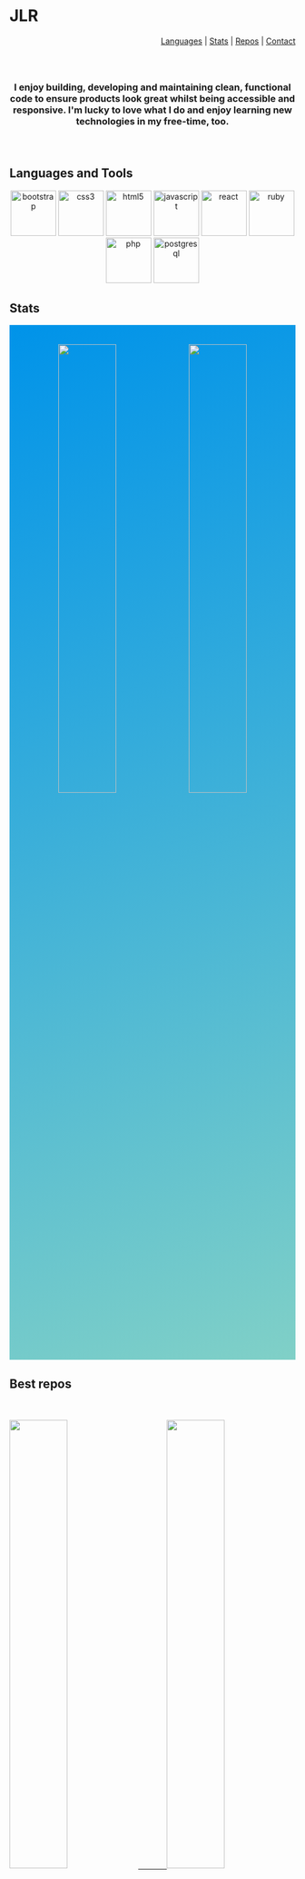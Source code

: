 <h1 align="">JLR </h1> 
<p align="right"><a href="#languages">Languages</a>  |   <a href="#stats">Stats</a>  |  <a href="#repos">Repos</a>  |  <a href="#contact">Contact</a </p>

<h3 align="center">
  <br/>
  <br/>
  I enjoy building, developing and maintaining clean, functional code to ensure products look great whilst being accessible and responsive. I'm lucky to love what I do and enjoy learning new technologies in my free-time, too.<br/><br/><br/></h3>
  
  <p id="languages"></p>


## Languages and Tools

<p align="center">
    <img src="https://cdn.jsdelivr.net/npm/simple-icons@2.19.0/icons/bootstrap.svg" alt="bootstrap" height="80" width="80" />
  <img src="https://cdn.jsdelivr.net/npm/simple-icons@2.19.0/icons/css3.svg" alt="css3" width="80" height="80"/>
  <img src="https://cdn.jsdelivr.net/npm/simple-icons@2.19.0/icons/html5.svg" alt="html5" width="80" height="80"/>
  <img src="https://cdn.jsdelivr.net/npm/simple-icons@2.19.0/icons/javascript.svg" alt="javascript" width="80" height="80"/>
  <img src="https://cdn.jsdelivr.net/npm/simple-icons@2.19.0/icons/react.svg" alt="react" width="80" height="80"/>
   <img src="https://cdn.jsdelivr.net/npm/simple-icons@2.19.0/icons/ruby.svg" alt="ruby" width="80" height="80"/>
  <img src="https://cdn.jsdelivr.net/npm/simple-icons@2.19.0/icons/php.svg" alt="php" width="80" height="80"/>
  <img src="https://cdn.jsdelivr.net/npm/simple-icons@2.19.0/icons/postgresql.svg" alt="postgresql" width="80" height="80"/>
</p>

<p id="stats"></p>

## Stats

<p align="center" style="background-color: #0093E9; background-image: linear-gradient(160deg, #0093E9 0%, #80D0C7 100%);">
  <br/>
  <br/>
 <img width="45%" src="https://github-readme-stats.vercel.app/api/top-langs/?username=xavierloos&layout=compact" />
 <img width="45%" src="https://github-readme-stats.vercel.app/api?username=xavierloos&show_icons=true" />
  <br/>
  <br/>
  <br/>
</p>

<p id="repos"></p>

## Best repos

<p align="justify">
  <br/>
  <br/>
  <a href="https://github.com/xavierloos/ravenous" target="_blank">
    <img height="auto" width="45%" src="https://github-readme-stats.vercel.app/api/pin/?username=xavierloos&repo=ravenous" />
  </a>
  <a href="https://github.com/xavierloos/jammming" target="_blank">
    <img height="auto" width="45%" src="https://github-readme-stats.vercel.app/api/pin/?username=xavierloos&repo=jammming" />
  </a>
  <a href="https://github.com/xavierloos/restaurant" target="_blank">
    <img height="auto" width="45%" src="https://github-readme-stats.vercel.app/api/pin/?username=xavierloos&repo=restaurant" />
  </a>
  <br/>
  <br/>
  <br/>
</p>

<p id="contact"></p>

## Connect with me

<p align="center">
  <br/>
  <br/>
  <a href="https://codepen.io/xavierloos" target="blank">
    <img align="center" src="https://cdn.jsdelivr.net/npm/simple-icons@3.0.1/icons/codepen.svg" alt="xavierloos" height="50" width="50" />
  </a>
  <a href="https://linkedin.com/in/xavierloos" target="blank">
    <img align="center" src="https://cdn.jsdelivr.net/npm/simple-icons@3.0.1/icons/linkedin.svg" alt="xavierloos" height="50" width="50" />
  </a>
  <a href="https://fb.com/xavierloos04" target="blank">
    <img align="center" src="https://cdn.jsdelivr.net/npm/simple-icons@3.0.1/icons/facebook.svg" alt="xavierloos04" height="50" width="50" />
  </a>
  <a href="https://instagram.com/xavierloos" target="blank">
    <img align="center" src="https://cdn.jsdelivr.net/npm/simple-icons@3.0.1/icons/instagram.svg" alt="xavierloos" height="50" width="50" />
  </a>
</p>

<p align="right">
  <img src="https://komarev.com/ghpvc/?username=xavierloos&label=Profile%20views&color=0e75b6&style=flat" alt="xavierloos" />
</p>
<!--
<p>
  <img align="left" src="https://github-readme-stats.vercel.app/api/top-langs?username=xavierloos&show_icons=true&locale=en&layout=compact" alt="xavierloos" />
</p>
<p>
  <img align="center" src="https://github-readme-stats.vercel.app/api?username=xavierloos&show_icons=true&locale=en" alt="xavierloos" />
</p>
Trophies
<p align="left">
  <a href="https://github.com/ryo-ma/github-profile-trophy">
    <img src="https://github-profile-trophy.vercel.app/?username=xavierloos" alt="xavierloos" />
  </a>
</p>



<!--
**xavierloos/xavierloos** is a ✨ _special_ ✨ repository because its `README.md` (this file) appears on your GitHub profile.

Here are some ideas to get you started:

- 🔭 I’m currently working on ...
- 🌱 I’m currently learning ...
- 👯 I’m looking to collaborate on ...
- 🤔 I’m looking for help with ...
- 💬 Ask me about ...
- 📫 How to reach me: ...
- 😄 Pronouns: ...
- ⚡ Fun fact: ...
-->
